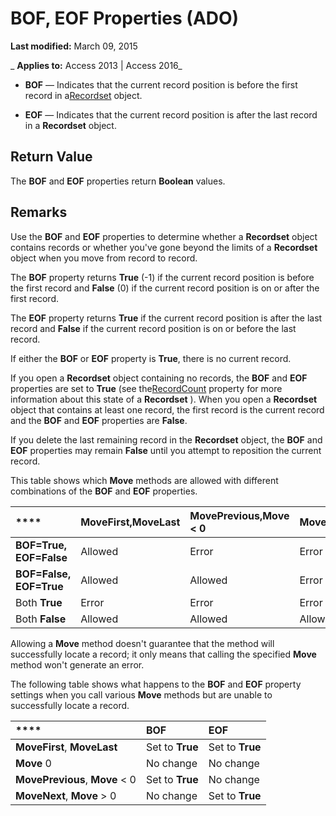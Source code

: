 
# BOF, EOF Properties (ADO)

 **Last modified:** March 09, 2015

 _ **Applies to:** Access 2013 | Access 2016_




-  **BOF** — Indicates that the current record position is before the first record in a[Recordset](0f963bf8-f066-dc8a-b754-f427de712df1.md) object.
    
-  **EOF** — Indicates that the current record position is after the last record in a **Recordset** object.
    

## Return Value

The  **BOF** and **EOF** properties return **Boolean** values.


## Remarks

Use the  **BOF** and **EOF** properties to determine whether a **Recordset** object contains records or whether you've gone beyond the limits of a **Recordset** object when you move from record to record.

The  **BOF** property returns **True** (-1) if the current record position is before the first record and **False** (0) if the current record position is on or after the first record.

The  **EOF** property returns **True** if the current record position is after the last record and **False** if the current record position is on or before the last record.

If either the  **BOF** or **EOF** property is **True**, there is no current record.

If you open a  **Recordset** object containing no records, the **BOF** and **EOF** properties are set to **True** (see the[RecordCount](e3072d10-5bf7-02a8-027e-a9d9a34e3f27.md) property for more information about this state of a **Recordset** ). When you open a **Recordset** object that contains at least one record, the first record is the current record and the **BOF** and **EOF** properties are **False**.

If you delete the last remaining record in the  **Recordset** object, the **BOF** and **EOF** properties may remain **False** until you attempt to reposition the current record.

This table shows which  **Move** methods are allowed with different combinations of the **BOF** and **EOF** properties.



|****|**MoveFirst,MoveLast**|**MovePrevious,Move < 0**|**Move 0**|**MoveNext,Move > 0**|
|:-----|:-----|:-----|:-----|:-----|
|**BOF=True,** **EOF=False**|Allowed|Error|Error|Allowed|
|**BOF=False,** **EOF=True**|Allowed|Allowed|Error|Error|
|Both  **True**|Error|Error|Error|Error|
|Both  **False**|Allowed|Allowed|Allowed|Allowed|
Allowing a  **Move** method doesn't guarantee that the method will successfully locate a record; it only means that calling the specified **Move** method won't generate an error.

The following table shows what happens to the  **BOF** and **EOF** property settings when you call various **Move** methods but are unable to successfully locate a record.



|****|**BOF**|**EOF**|
|:-----|:-----|:-----|
|**MoveFirst**, **MoveLast**|Set to  **True**|Set to  **True**|
|**Move** 0|No change|No change|
|**MovePrevious**, **Move** < 0|Set to  **True**|No change|
|**MoveNext**, **Move** > 0|No change|Set to  **True**|
